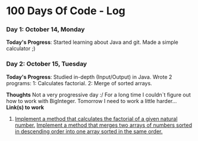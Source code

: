 # 100 Days Of Code - Log

### Day 1: October 14, Monday

**Today's Progress**: Started learning about Java and git. Made a simple calculator ;)

### Day 2: October 15, Tuesday

**Today's Progress**: Studied in-depth (Input/Output) in Java. Wrote 2 programs:
1: Calculates factorial.
2: Merge of sorted arrays.

**Thoughts** Not a very progressive day :/ For a long time I couldn`t figure out how to work with BigInteger. Tomorrow I need to work a little harder...
**Link(s) to work**
1. [Implement a method that calculates the factorial of a given natural number.](https://stepik.org/lesson/12762/step/8?auth=login&unit=3110)
[Implement a method that merges two arrays of numbers sorted in descending order into one array sorted in the same order.](https://stepik.org/lesson/12762/step/9?auth=login&unit=3110)